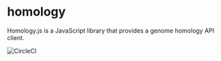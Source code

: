# homology

Homology.js is a JavaScript library that provides a genome homology API client.

![CircleCI](https://img.shields.io/circleci/build/github/eweitz/homology.svg)
